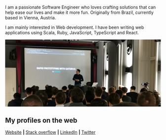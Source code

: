 I am a passionate Software Engineer who loves crafting solutions that can help ease our lives and make it more fun. Originally from Brazil, currently based in Vienna, Austria.  
  
I am mainly interested in Web development. I have been writing web applications using Scala, Ruby, JavaScript, TypeScript and React.

<img src="https://raw.githubusercontent.com/brunojppb/brunojppb/master/img/bruno_in_a_tech_talk.jpg" alt="Bruno showcasing the applications of GatsbyJS for rapid prototyping websites">

## My profiles on the web
[Website](https://bpaulino.com/) **|** [Stack overflow](https://stackoverflow.com/users/2301092/bruno-paulino?tab=profile) **|** [LinkedIn](https://www.linkedin.com/in/brunojppb/) **|** [Twitter](https://twitter.com/bpaulino0)
